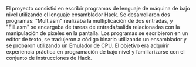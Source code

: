 El proyecto consistió en escribir programas de lenguaje de máquina de bajo nivel utilizando el lenguaje ensamblador Hack. Se desarrollaron dos programas: "Mult.asm" realizaba la multiplicación de dos entradas, y "Fill.asm" se encargaba de tareas de entrada/salida relacionadas con la manipulación de píxeles en la pantalla. Los programas se escribieron en un editor de texto, se tradujeron a código binario utilizando un ensamblador y se probaron utilizando un Emulador de CPU. El objetivo era adquirir experiencia práctica en programación de bajo nivel y familiarizarse con el conjunto de instrucciones de Hack.
